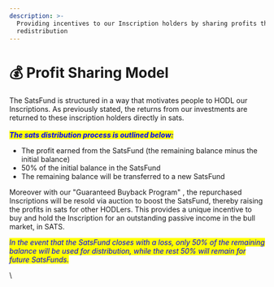 ```yaml
---
description: >-
  Providing incentives to our Inscription holders by sharing profits through
  redistribution
---
```


# 💰 Profit Sharing Model

The SatsFund is structured in a way that motivates people to HODL our Inscriptions. As previously stated, the returns from our investments are returned to these inscription holders directly in sats. \
\
_<mark style="color:blue;">**The sats distribution process is outlined below:**</mark>_

* The profit earned from the SatsFund (the remaining balance minus the initial balance)
* 50% of the initial balance in the SatsFund
* The remaining balance will be transferred to a new SatsFund

Moreover with our "Guaranteed Buyback Program" , the repurchased Inscriptions will be resold via auction to boost the SatsFund, thereby raising the profits in sats for other HODLers. This provides a unique incentive to buy and hold the Inscription for an outstanding passive income in the bull market, in SATS.

_<mark style="color:blue;">In the event that the SatsFund closes with a loss, only 50% of the remaining balance will be used for distribution, while the rest 50% will remain for future SatsFunds.</mark>_

\
